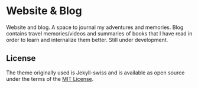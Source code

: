 # Website & Blog

Website and blog. A space to journal my adventures and memories. Blog contains travel memories/videos and summaries of books that I have read in order to learn and internalize them better. 
Still under development. 

## License

The theme originally used is Jekyll-swiss and is available as open source under the terms of the [MIT License](http://opensource.org/licenses/MIT).

